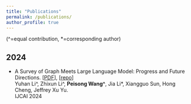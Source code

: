 ```yaml
---
title: "Publications"
permalink: /publications/
author_profile: true
---
```

(^=equal contribution, *=corresponding author)
##  2024
* A Survey of Graph Meets Large Language Model: Progress and Future Directions. [[PDF](https://arxiv.org/pdf/2311.12399.pdf)], [[repo](https://github.com/yhLeeee/Awesome-LLMs-in-Graph-tasks)] <br>
Yuhan Li^, Zhixun Li^, **Peisong Wang^**, Jia Li\*, Xiangguo Sun, Hong Cheng, Jeffrey Xu Yu. <br>
IJCAI 2024 <br>